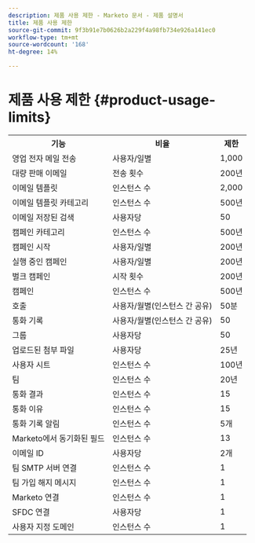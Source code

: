 ```yaml
---
description: 제품 사용 제한 - Marketo 문서 - 제품 설명서
title: 제품 사용 제한
source-git-commit: 9f3b91e7b0626b2a229f4a98fb734e926a141ec0
workflow-type: tm+mt
source-wordcount: '168'
ht-degree: 14%

---
```


# 제품 사용 제한 {#product-usage-limits}

<table>
  <th>기능</th>
  <th>비율</th>
  <th>제한</th>
 <tr>
  <td>영업 전자 메일 전송</td>
  <td>사용자/일별</td>
  <td>1,000</td>
 </tr>
 <tr>
  <td>대량 판매 이메일</td>
  <td>전송 횟수</td>
  <td>200년</td>
 </tr>
 <tr>
  <td>이메일 템플릿</td>
  <td>인스턴스 수</td>
  <td>2,000</td>
 </tr>
 <tr>
  <td>이메일 템플릿 카테고리</td>
  <td>인스턴스 수</td>
  <td>500년</td>
 </tr>
 <tr>
  <td>이메일 저장된 검색</td>
  <td>사용자당</td>
  <td>50</td>
 </tr>
 <tr>
  <td>캠페인 카테고리</td>
  <td>인스턴스 수</td>
  <td>500년</td>
 </tr>
 <tr>
  <td>캠페인 시작</td>
  <td>사용자/일별</td>
  <td>200년</td>
 </tr>
 <tr>
  <td>실행 중인 캠페인</td>
  <td>사용자/일별</td>
  <td>200년</td>
 </tr>
 <tr>
  <td>벌크 캠페인</td>
  <td>시작 횟수</td>
  <td>200년</td>
 </tr>
 <tr>
  <td>캠페인</td>
  <td>인스턴스 수</td>
  <td>500년</td>
 </tr>
  <td>호출</td>
  <td>사용자/월별(인스턴스 간 공유)</td>
  <td>50분</td>
 </tr>
 <tr>
  <td>통화 기록</td>
  <td>사용자/월별(인스턴스 간 공유)</td>
  <td>50</td>
 </tr>
 <tr>
  <td>그룹</td>
  <td>사용자당</td>
  <td>50</td>
 </tr>
 <tr>
  <td>업로드된 첨부 파일</td>
  <td>사용자당</td>
  <td>25년</td>
 </tr>
 <tr>
  <td>사용자 시트</td>
  <td>인스턴스 수</td>
  <td>100년</td>
 </tr>
 <tr>
  <td>팀</td>
  <td>인스턴스 수</td>
  <td>20년</td>
 </tr>
 <tr>
  <td>통화 결과</td>
  <td>인스턴스 수</td>
  <td>15</td>
 </tr>
 <tr>
  <td>통화 이유</td>
  <td>인스턴스 수</td>
  <td>15</td>
 </tr>
 <tr>
  <td>통화 기록 알림</td>
  <td>인스턴스 수</td>
  <td>5개</td>
 </tr>
 <tr>
  <td>Marketo에서 동기화된 필드</td>
  <td>인스턴스 수</td>
  <td>13</td>
 </tr>
  <td>이메일 ID</td>
  <td>사용자당</td>
  <td>2개</td>
 </tr>
 <tr>
  <td>팀 SMTP 서버 연결</td>
  <td>인스턴스 수</td>
  <td>1</td>
 </tr>
 <tr>
  <td>팀 가입 해지 메시지</td>
  <td>인스턴스 수</td>
  <td>1</td>
 </tr>
 <tr>
  <td>Marketo 연결</td>
  <td>인스턴스 수</td>
  <td>1</td>
 </tr>
 <tr>
  <td>SFDC 연결</td>
  <td>사용자당</td>
  <td>1</td>
 </tr>
 <tr>
  <td>사용자 지정 도메인</td>
  <td>인스턴스 수</td>
  <td>1</td>
 </tr>
</table>
